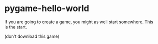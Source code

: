 # pygame-hello-world

If you are going to create a game, you might as well start somewhere. This is the start. 

(don't download this game)
